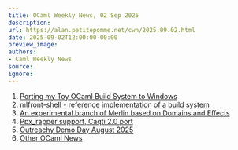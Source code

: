 ```yaml
---
title: OCaml Weekly News, 02 Sep 2025
description:
url: https://alan.petitepomme.net/cwn/2025.09.02.html
date: 2025-09-02T12:00:00-00:00
preview_image:
authors:
- Caml Weekly News
source:
ignore:
---
```


<ol><li><a href="https://alan.petitepomme.net/cwn/2025.09.02.html#1">Porting my Toy OCaml Build System to Windows</a></li><li><a href="https://alan.petitepomme.net/cwn/2025.09.02.html#2">mlfront-shell - reference implementation of a build system</a></li><li><a href="https://alan.petitepomme.net/cwn/2025.09.02.html#3">An experimental branch of Merlin based on Domains and Effects</a></li><li><a href="https://alan.petitepomme.net/cwn/2025.09.02.html#4">Ppx_rapper support, Caqti 2.0 port</a></li><li><a href="https://alan.petitepomme.net/cwn/2025.09.02.html#5">Outreachy Demo Day August 2025</a></li><li><a href="https://alan.petitepomme.net/cwn/2025.09.02.html#6">Other OCaml News</a></li></ol>

